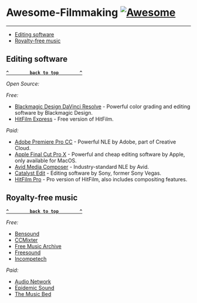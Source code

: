 # Awesome-Filmmaking [![Awesome](https://cdn.rawgit.com/sindresorhus/awesome/d7305f38d29fed78fa85652e3a63e154dd8e8829/media/badge.svg)](https://github.com/sindresorhus/awesome)

----------
  - [Editing software](#editing-software)
  - [Royalty-free music](#royalty-free-music)

## Editing software

**[`^        back to top        ^`](#)**

_Open Source:_


_Free:_
 * [Blackmagic Design DaVinci Resolve](https://www.blackmagicdesign.com/de/products/davinciresolve) - Powerful color grading and editing software by Blackmagic Design.
 * [HitFilm Express](https://hitfilm.com/express) - Free version of HitFilm.

_Paid:_
 * [Adobe Premiere Pro CC](http://www.adobe.com/de/products/premiere.html) - Powerful NLE by Adobe, part of Creative Cloud.
 * [Apple Final Cut Pro X](https://www.apple.com/de/final-cut-pro/) - Powerful and cheap editing software by Apple, only available for MacOS.
 * [Avid Media Composer](https://www.avid.com/de/media-composer) - Industry-standard NLE by Avid.
 * [Catalyst Edit](http://www.sonycreativesoftware.com/de/catalystedit) - Editing software by Sony, former Sony Vegas.
 * [HitFilm Pro](https://hitfilm.com/pro) - Pro version of HitFilm, also includes compositing features.

## Royalty-free music

**[`^        back to top        ^`](#)**

_Free:_
 * [Bensound](http://www.bensound.com/)
 * [CCMixter](http://ccmixter.org/)
 * [Free Music Archive](http://freemusicarchive.org/)
 * [Freesound](http://www.freesound.org/browse/tags/music/)
 * [Incompetech](http://incompetech.com/music/royalty-free/)

_Paid:_
 * [Audio Network](http://www.audionetwork.com/)
 * [Epidemic Sound](http://www.epidemicsound.com/)
 * [The Music Bed](https://www.musicbed.com/)
